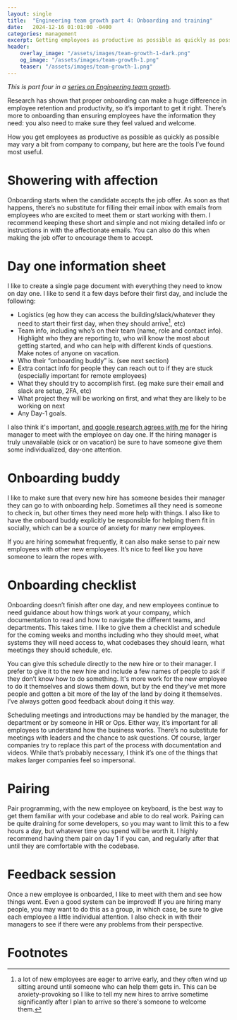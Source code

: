 ```yaml
---
layout: single
title:  "Engineering team growth part 4: Onboarding and training"
date:   2024-12-16 01:01:00 -0400
categories: management
excerpt: Getting employees as productive as possible as quickly as possible.
header:
    overlay_image: "/assets/images/team-growth-1-dark.png"
    og_image: "/assets/images/team-growth-1.png"
    teaser: "/assets/images/team-growth-1.png"
---
```

*This is part four in a [series on Engineering team growth](/series/engineering-team-growth/).*

Research has shown that proper onboarding can make a huge difference in employee retention and productivity, so it’s important to get it right. There’s more to onboarding than ensuring employees have the information they need: you also need to make sure they feel valued and welcome.

How you get employees as productive as possible as quickly as possible may vary a bit from company to company, but here are the tools I’ve found most useful.

# Showering with affection
Onboarding starts when the candidate accepts the job offer. As soon as that happens, there’s no substitute for filling their email inbox with emails from employees who are excited to meet them or start working with them. I recommend keeping these short and simple and not mixing detailed info or instructions in with the affectionate emails. You can also do this when making the job offer to encourage them to accept.

# Day one information sheet
I like to create a single page document with everything they need to know on day one. I like to send it a few days before their first day, and include the following:

* Logistics (eg how they can access the building/slack/whatever they need to start their first day, when they should arrive[^arriving], etc)
* Team info, including who’s on their team (name, role and contact info). Highlight who they are reporting to, who will know the most about getting started, and who can help with different kinds of questions. Make notes of anyone on vacation.
* Who their “onboarding buddy” is. (see next section)
* Extra contact info for people they can reach out to if they are stuck (especially important for remote employees)
* What they should try to accomplish first. (eg make sure their email and slack are setup, 2FA, etc)
* What project they will be working on first, and what they are likely to be working on next
* Any Day-1 goals.

I also think it's important, [and google research agrees with me](https://www.inc.com/jeff-haden/google-spent-years-researching-best-way-to-get-new-employees-up-to-speed-faster-secret-a-simple-15-minute-conversation.html) for the hiring manager to meet with the employee on day one. If the hiring manager is truly unavailable (sick or on vacation) be sure to have someone give them some individualized, day-one attention.

# Onboarding buddy
I like to make sure that every new hire has someone besides their manager they can go to with onboarding help. Sometimes all they need is someone to check in, but other times they need more help with things. I also like to have the onboard buddy explicitly be responsible for helping them fit in socially, which can be a source of anxiety for many new employees.

If you are hiring somewhat frequently, it can also make sense to pair new employees with other new employees. It’s nice to feel like you have someone to learn the ropes with.

# Onboarding checklist
Onboarding doesn’t finish after one day, and new employees continue to need guidance about how things work at your company, which documentation to read and how to navigate the different teams, and departments. This takes time. I like to give them a checklist and schedule for the coming weeks and months including who they should meet, what systems they will need access to, what codebases they should learn, what meetings they should schedule, etc.

You can give this schedule directly to the new hire or to their manager. I prefer to give it to the new hire and include a few names of people to ask if they don’t know how to do something. It's more work for the new employee to do it themselves and slows them down, but by the end they’ve met more people and gotten a bit more of the lay of the land by doing it themselves. I’ve always gotten good feedback about doing it this way.

Scheduling meetings and introductions may be handled by the manager, the department or by someone in HR or Ops. Either way, it’s important for all employees to understand how the business works. There’s no substitute for meetings with leaders and the chance to ask questions. Of course, larger companies try to replace this part of the process with documentation and videos. While that’s probably necessary, I think it’s one of the things that makes larger companies feel so impersonal.

# Pairing
Pair programming, with the new employee on keyboard, is the best way to get them familiar with your codebase and able to do real work. Pairing can be quite draining for some developers, so you may want to limit this to a few hours a day, but whatever time you spend will be worth it. I highly recommend having them pair on day 1 if you can, and regularly after that until they are comfortable with the codebase.

# Feedback session
Once a new employee is onboarded, I like to meet with them and see how things went. Even a good system can be improved! If you are hiring many people, you may want to do this as a group, in which case, be sure to give each employee a little individual attention. I also check in with their managers to see if there were any problems from their perspective.

# Footnotes

[^arriving]: a lot of new employees are eager to arrive early, and they often wind up sitting around until someone who can help them gets in. This can be anxiety-provoking so I like to tell my new hires to arrive sometime significantly after I plan to arrive so there's someone to welcome them.